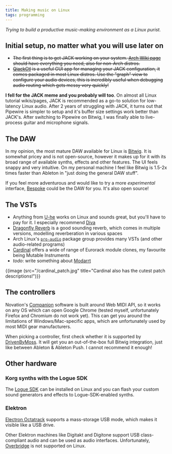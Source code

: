 ```yaml
---
title: Making music on Linux
tags: programming
---
```


*Trying to build a productive music-making environment as a Linux purist.*

## Initial setup, no matter what you will use later on

- ~~The first thing is to get JACK working on your system. [Arch Wiki
  page](https://wiki.archlinux.org/title/JACK_Audio_Connection_Kit) should have
  everything you need, also for non-Arch distros.~~
- ~~[QjackCtl](https://qjackctl.sourceforge.io/) is a useful GUI app for managing
  your JACK configuration, it comes packaged in most Linux distros. Use the
  "graph" view to configure your audio devices, this is incredibly useful when
  debugging audio routing which gets messy very quickly!~~

**I fell for the JACK meme and you probably will too**. On almost all Linux
tutorial wikis/pages, JACK is recommended as a go-to solution for low-latency
Linux audio. After 2 years of struggling with JACK, it turns out that Pipewire
is simpler to setup and it's buffer size settings work better than JACK's.
After switching to Pipewire on Bitwig, I was finally able to live-process
guitar and microphone signals.

## The DAW

In my opinion, the most mature DAW available for Linux is
[Bitwig](https://www.bitwig.com). It is somewhat pricey and is not open-source,
however it makes up for it with its broad range of available synths, effects
and other features. The UI feels snappy and very intuitive. On my personal
machine I feel like Bitwig is 1.5-2x times faster than Ableton in "just doing
the general DAW stuff".

If you feel more adventurous and would like to try a more *experimental*
interface, [Bespoke](https://www.bespokesynth.com/) could be the DAW for you.
It's also open source!

## The VSTs

- Anything from [U-he](https://u-he.com/products/) works on Linux and sounds
  great, but you'll have to pay for it. I especially recommend
  [Diva](https://u-he.com/products/diva/)
- [Dragonfly Reverb](https://github.com/michaelwillis/dragonfly-reverb) is a
  good sounding reverb, which comes in multiple versions, modelling
  reverberation in various spaces
- Arch Linux's [`pro-audio`](https://archlinux.org/groups/x86_64/pro-audio/)
  package group provides many VSTs (and other audio-related programs)
- [Cardinal](https://github.com/DISTRHO/Cardinal) offers a wide of range of
  Eurorack module clones, my favourite being Mutable Instruments
- *todo*: write something about [Modarrt](https://www.modartt.com/)

{{image (src="/cardinal_patch.jpg" title="Cardinal also has the cutest patch descriptions!")}}

## The controllers

Novation's [Companion](https://us.novationmusic.com/components) software is
built around Web MIDI API, so it works on any OS which can open Google Chrome
(tested myself, unfortunately Firefox and Chromium do not work yet). This can
get you around the limitations of Windows/Mac-specific apps, which are unfortunately used
by most MIDI gear manufacturers.

When picking a controller, first check whether it is supported by
[DrivenByMoss](https://www.mossgrabers.de/Software/Bitwig/Bitwig.html). It will
get you an out-of-the-box full Bitwig integration, just like between Ableton &
Ableton Push. I cannot recommend it enough!

## Other hardware

### Korg synths with the Logue SDK

The [Logue SDK](https://github.com/korginc/logue-sdk) can be installed on Linux
and you can flash your custom sound
generators and effects to Logue-SDK-enabled synths.

### Elektron

[Electron Octatrack](https://www.elektron.se/us/octatrack-mkii-explorer)
supports a mass-storage USB mode, which
makes it visible like a USB drive.

Other Elektron machines like Digitakt
and Digitone support USB
class-compliant audio and can be used
as audio interfaces. Unfortunately,
[Overbridge](https://www.elektron.se/us/overbridge)
is not supported on Linux.
